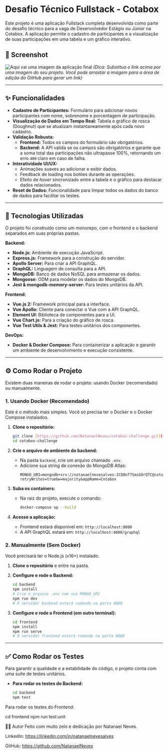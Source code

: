 # Desafio Técnico Fullstack - Cotabox

Este projeto é uma aplicação Fullstack completa desenvolvida como parte do desafio técnico para a vaga de Desenvolvedor Estágio ou Júnior na Cotabox. A aplicação permite o cadastro de participantes e a visualização de suas participações em uma tabela e um gráfico interativo.

## 📸 Screenshot

![Aqui vai uma imagem da aplicação final](https://i.imgur.com/vHqT85A.jpg) 
*(Dica: Substitua o link acima por uma imagem do seu projeto. Você pode arrastar a imagem para a área de edição do GitHub para gerar um link)*

---

## ✨ Funcionalidades

- **Cadastro de Participantes:** Formulário para adicionar novos participantes com nome, sobrenome e porcentagem de participação.
- **Visualização de Dados em Tempo Real:** Tabela e gráfico de rosca (Doughnut) que se atualizam instantaneamente após cada novo cadastro.
- **Validação Robusta:**
  - **Frontend:** Todos os campos do formulário são obrigatórios.
  - **Backend:** A API valida se os campos são obrigatórios e garante que a soma total das participações não ultrapasse 100%, retornando um erro `400` claro em caso de falha.
- **Interatividade UI/UX:**
  - Animações suaves ao adicionar e exibir dados.
  - Feedback de loading nos botões durante as operações.
  - Efeito de *hover* sincronizado entre a tabela e o gráfico para destacar dados relacionados.
- **Reset de Dados:** Funcionalidade para limpar todos os dados do banco de dados para facilitar os testes.

---

## 🚀 Tecnologias Utilizadas

O projeto foi construído como um monorepo, com o frontend e o backend separados em suas próprias pastas.

**Backend:**
- **Node.js:** Ambiente de execução JavaScript.
- **Express.js:** Framework para a construção do servidor.
- **Apollo Server:** Para criar a API GraphQL.
- **GraphQL:** Linguagem de consulta para a API.
- **MongoDB:** Banco de dados NoSQL para armazenar os dados.
- **Mongoose:** ODM para modelar os dados do MongoDB.
- **Jest & mongodb-memory-server:** Para testes unitários da API.

**Frontend:**
- **Vue.js 2:** Framework principal para a interface.
- **Vue Apollo:** Cliente para conectar o Vue com a API GraphQL.
- **Element UI:** Biblioteca de componentes para a UI.
- **Vue Chart.js:** Para a criação do gráfico de rosca.
- **Vue Test Utils & Jest:** Para testes unitários dos componentes.

**DevOps:**
- **Docker & Docker Compose:** Para containerizar a aplicação e garantir um ambiente de desenvolvimento e execução consistente.

---

## ⚙️ Como Rodar o Projeto

Existem duas maneiras de rodar o projeto: usando Docker (recomendado) ou manualmente.

### 1. Usando Docker (Recomendado)

Este é o método mais simples. Você só precisa ter o Docker e o Docker Compose instalados.

1.  **Clone o repositório:**
    ```bash
    git clone [https://github.com/NatanaelNeves/cotabox-challenge.git](https://github.com/seu-usuario/cotabox-challenge.git)
    cd cotabox-challenge
    ```

2.  **Crie o arquivo de ambiente do backend:**
    - Na pasta `backend`, crie um arquivo chamado `.env`.
    - Adicione sua string de conexão do MongoDB Atlas:
      ```
      MONGO_URI=mongodb+srv://natanaelnevesalves:ICD0nT7SmsGOrQTC@cotabox.hp0c7fi.mongodb.net/?retryWrites=true&w=majority&appName=Cotabox
      ```

3.  **Suba os containers:**
    - Na raiz do projeto, execute o comando:
      ```bash
      docker-compose up --build
      ```

4.  **Acesse a aplicação:**
    - Frontend estará disponível em: `http://localhost:8080`
    - A API GraphQL estará em: `http://localhost:4000/graphql`

### 2. Manualmente (Sem Docker)

Você precisará ter o Node.js (v16+) instalado.

1.  **Clone o repositório** e entre na pasta.

2.  **Configure e rode o Backend:**
    ```bash
    cd backend
    npm install
    # Crie o arquivo .env com sua MONGO_URI
    npm run dev 
    # O servidor backend estará rodando na porta 4000
    ```

3.  **Configure e rode o Frontend (em outro terminal):**
    ```bash
    cd frontend
    npm install
    npm run serve
    # O servidor frontend estará rodando na porta 8080
    ```

---

## ✅ Como Rodar os Testes

Para garantir a qualidade e a estabilidade do código, o projeto conta com uma suíte de testes unitários.

- **Para rodar os testes do Backend:**
  ```bash
  cd backend
  npm test

Para rodar os testes do Frontend:

cd frontend
npm run test:unit

👨‍💻 Autor
Feito com muito zelo e dedicação por Natanael Neves.

LinkedIn: https://linkedin.com/in/natanaelnevesalves

GitHub: https://github.com/NatanaelNeves

</markdown>
